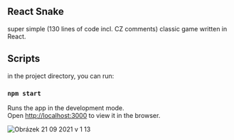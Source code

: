 ## React Snake

super simple (130 lines of code incl. CZ comments) classic game written in React.  

## Scripts

in the project directory, you can run:

### `npm start`

Runs the app in the development mode.\
Open [http://localhost:3000](http://localhost:3000) to view it in the browser.

![Obrázek 21 09 2021 v 1 13](https://user-images.githubusercontent.com/90913755/134088640-5ad8ea34-6701-49a1-a2a4-a8e5036accd7.jpg)
